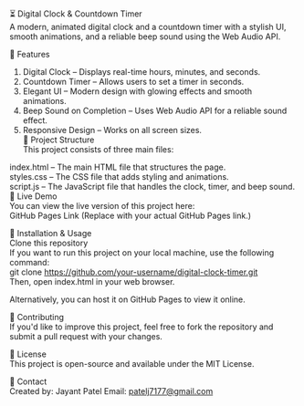 ⏳ Digital Clock & Countdown Timer  
A modern, animated digital clock and a countdown timer with a stylish UI, smooth animations, and a reliable beep sound using the Web Audio API.  

🌟 Features  
1. Digital Clock – Displays real-time hours, minutes, and seconds.  
2. Countdown Timer – Allows users to set a timer in seconds.  
3. Elegant UI – Modern design with glowing effects and smooth animations.  
4. Beep Sound on Completion – Uses Web Audio API for a reliable sound effect.  
5. Responsive Design – Works on all screen sizes.  
📂 Project Structure  
This project consists of three main files:  

index.html – The main HTML file that structures the page.  
styles.css – The CSS file that adds styling and animations.  
script.js – The JavaScript file that handles the clock, timer, and beep sound.  
🚀 Live Demo  
You can view the live version of this project here:  
GitHub Pages Link (Replace with your actual GitHub Pages link.)  

🔧 Installation & Usage   
Clone this repository  
If you want to run this project on your local machine, use the following command:  
git clone https://github.com/your-username/digital-clock-timer.git  
Then, open index.html in your web browser.  

Alternatively, you can host it on GitHub Pages to view it online.  

🤝 Contributing  
If you'd like to improve this project, feel free to fork the repository and submit a pull request with your changes.  

📜 License  
This project is open-source and available under the MIT License.  

📧 Contact  
Created by: Jayant Patel
Email: patelj7177@gmail.com
